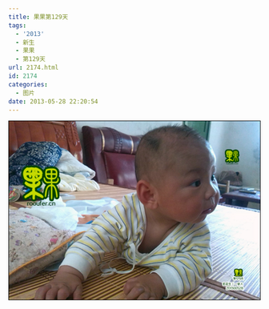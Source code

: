 ```yaml
---
title: 果果第129天
tags:
  - '2013'
  - 新生
  - 果果
  - 第129天
url: 2174.html
id: 2174
categories:
  - 图片
date: 2013-05-28 22:20:54
---
```


[![](/images/uploads/2013/06/果果诞生第129天.jpg "果果诞生第129天")](/images/uploads/2013/06/果果诞生第129天.jpg)